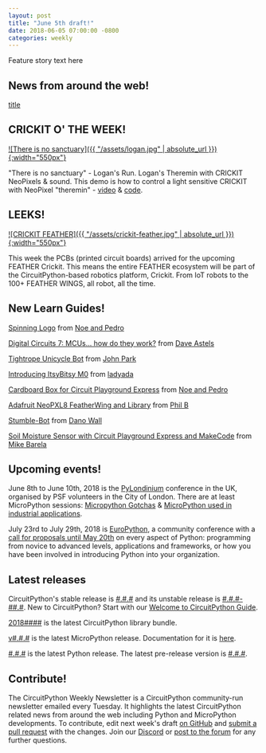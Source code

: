 ```yaml
---
layout: post
title: "June 5th draft!"
date: 2018-06-05 07:00:00 -0800
categories: weekly
---
```


Feature story text here

## News from around the web!

[title](url)

## CRICKIT O' THE WEEK!

[![There is no sanctuary]({{ "/assets/logan.jpg" | absolute_url }}){:width="550px"}](https://youtu.be/33vwbVZoKe8)

"There is no sanctuary" - Logan's Run. Logan's Theremin with CRICKIT NeoPixels & sound. This demo is how to control a light sensitive CRICKIT with NeoPixel "theremin" - [video](https://youtu.be/33vwbVZoKe8) & [code](https://github.com/adafruit/Adafruit_Learning_System_Guides/blob/master/Crickits/carousel/code.py).

## LEEKS!

[![CRICKIT FEATHER]({{ "/assets/crickit-feather.jpg" | absolute_url }}){:width="550px"}](https://blog.adafruit.com/2018/04/24/the-adafruit-feather-wing-is-a-thing-adafruit-adafruit/)

This week the PCBs (printed circuit boards) arrived for the upcoming FEATHER Crickit. This means the entire FEATHER ecosystem will be part of the CircuitPython-based robotics platform, Crickit. From IoT robots to the 100+ FEATHER WINGS, all robot, all the time.

## New Learn Guides!

[Spinning Logo](https://learn.adafruit.com/spinning-logo) from [Noe and Pedro](https://learn.adafruit.com/users/pixil3d)

[Digital Circuits 7: MCUs... how do they work?](https://learn.adafruit.com/mcus-how-do-they-work) from [Dave Astels](https://learn.adafruit.com/users/dastels)

[Tightrope Unicycle Bot](https://learn.adafruit.com/tightrope-unicycle-bot) from [John Park](https://learn.adafruit.com/users/johnpark)

[Introducing ItsyBitsy M0](https://learn.adafruit.com/introducing-itsy-bitsy-m0) from [ladyada](https://learn.adafruit.com/users/adafruit2)

[Cardboard Box for Circuit Playground Express](https://learn.adafruit.com/cardboard-box-for-circuit-playground-express) from [Noe and Pedro](https://learn.adafruit.com/users/pixil3d)

[Adafruit NeoPXL8 FeatherWing and Library](https://learn.adafruit.com/adafruit-neopxl8-featherwing-and-library) from [Phil B](https://learn.adafruit.com/users/pburgess)

[Stumble-Bot](https://learn.adafruit.com/stumble-bot-with-circuit-playground-and-crickit) from [Dano Wall](https://learn.adafruit.com/users/danowall)

[Soil Moisture Sensor with Circuit Playground Express and MakeCode](https://learn.adafruit.com/soil-moisture-sensor-with-circuit-playground-express) from [Mike Barela](https://learn.adafruit.com/users/MikeBarela)

## Upcoming events!

June 8th to June 10th, 2018 is the [PyLondinium](https://pylondinium.org/) conference in the UK, organised by PSF volunteers in the City of London. There are at least MicroPython sessions: [Micropython Gotchas](https://pylondinium.org/talk.html?talk_id=7) & [MicroPython used in industrial applications](https://pylondinium.org/talk.html?talk_id=15).

July 23rd to July 29th, 2018 is [EuroPython](https://ep2018.europython.eu/), a community conference with a [call for proposals until May 20th](https://ep2018.europython.eu/en/call-for-proposals/) on every aspect of Python: programming from novice to advanced levels, applications and frameworks, or how you have been involved in introducing Python into your organization.

## Latest releases

CircuitPython's stable release is [#.#.#](https://github.com/adafruit/circuitpython/releases/latest) and its unstable release is [#.#.#-##.#](https://github.com/adafruit/circuitpython/releases). New to CircuitPython? Start with our [Welcome to CircuitPython Guide](https://learn.adafruit.com/welcome-to-circuitpython).

[2018####](https://github.com/adafruit/Adafruit_CircuitPython_Bundle/releases/latest) is the latest CircuitPython library bundle.

[v#.#.#](https://micropython.org/download) is the latest MicroPython release. Documentation for it is [here](http://docs.micropython.org/en/latest/pyboard/).

[#.#.#](https://www.python.org/downloads/) is the latest Python release. The latest pre-release version is [#.#.#](https://www.python.org/download/pre-releases/).

## Contribute!

The CircuitPython Weekly Newsletter is a CircuitPython community-run newsletter emailed every Tuesday. It highlights the latest CircuitPython related news from around the web including Python and MicroPython developments. To contribute, edit next week's draft [on GitHub](https://github.com/adafruit/circuitpython-weekly-newsletter/tree/gh-pages/_drafts) and [submit a pull request](https://help.github.com/articles/editing-files-in-your-repository/) with the changes. Join our [Discord](https://adafru.it/discord) or [post to the forum](https://forums.adafruit.com/viewforum.php?f=60) for any further questions.
